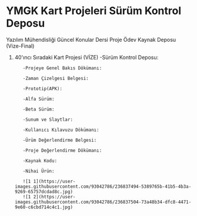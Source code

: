 # YMGK Kart Projeleri Sürüm Kontrol Deposu
Yazılım Mühendisliği Güncel Konular Dersi Proje Ödev Kaynak Deposu (Vize-Final)
1) 40'ıncı Sıradaki Kart Projesi (VİZE)
          -Sürüm Kontrol Deposu:

          -Projeye Genel Bakıs Dökümanı:

          -Zaman Çizelgesi Belgesi:

          -Prototip(APK):

          -Alfa Sürüm:

          -Beta Sürüm:

          -Sunum ve Slaytlar:

          -Kullanıcı Kılavuzu Dökümanı:

          -Ürüm Değerlendirme Belgesi:

          -Proje Değerlendirme Dökümanı:

          -Kaynak Kodu:

          -Nihai Ürün:
          
          ![1 1](https://user-images.githubusercontent.com/93042786/236837494-5389765b-41b5-4b3a-9269-65757dcdad8c.jpg)
          ![1 2](https://user-images.githubusercontent.com/93042786/236837504-73a48b34-dfc8-4471-9e60-c6cbd714c4c1.jpg)

